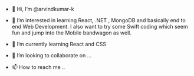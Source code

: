 - 👋 Hi, I’m @arvindkumar-k
- 👀 I’m interested in learning React, .NET , MongoDB and basically end to end Web Development. 
     I also want to try some Swift coding which seem fun and jump into the Mobile bandwagon as well.

- 🌱 I’m currently learning React and CSS
- 💞️ I’m looking to collaborate on ...
- 📫 How to reach me ..

<!---
arvindkumar-k/arvindkumar-k is a ✨ special ✨ repository because its `README.md` (this file) appears on your GitHub profile.
You can click the Preview link to take a look at your changes.
--->
